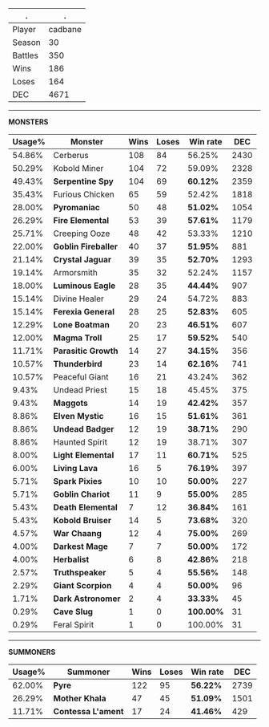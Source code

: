 .|.
|-|-
Player|cadbane
Season|30
Battles|350
Wins|186
Loses|164
DEC|4671

---
**MONSTERS**

Usage%|Monster|Wins|Loses|Win rate|DEC|
-|-|-|-|-|-|
54.86%|Cerberus|108|84|56.25%|2430|
50.29%|Kobold Miner|104|72|59.09%|2328|
49.43%|**Serpentine Spy**|104|69|**60.12%**|2359|
35.43%|Furious Chicken|65|59|52.42%|1818|
28.00%|**Pyromaniac**|50|48|**51.02%**|1054|
26.29%|**Fire Elemental**|53|39|**57.61%**|1179|
25.71%|Creeping Ooze|48|42|53.33%|1210|
22.00%|**Goblin Fireballer**|40|37|**51.95%**|881|
21.14%|**Crystal Jaguar**|39|35|**52.70%**|1293|
19.14%|Armorsmith|35|32|52.24%|1157|
18.00%|**Luminous Eagle**|28|35|**44.44%**|907|
15.14%|Divine Healer|29|24|54.72%|883|
15.14%|**Ferexia General**|28|25|**52.83%**|605|
12.29%|**Lone Boatman**|20|23|**46.51%**|607|
12.00%|**Magma Troll**|25|17|**59.52%**|540|
11.71%|**Parasitic Growth**|14|27|**34.15%**|356|
10.57%|**Thunderbird**|23|14|**62.16%**|741|
10.57%|Peaceful Giant|16|21|43.24%|362|
9.43%|Undead Priest|15|18|45.45%|375|
9.43%|**Maggots**|14|19|**42.42%**|357|
8.86%|**Elven Mystic**|16|15|**51.61%**|361|
8.86%|**Undead Badger**|12|19|**38.71%**|290|
8.86%|Haunted Spirit|12|19|38.71%|307|
8.00%|**Light Elemental**|17|11|**60.71%**|525|
6.00%|**Living Lava**|16|5|**76.19%**|397|
5.71%|**Spark Pixies**|10|10|**50.00%**|227|
5.71%|**Goblin Chariot**|11|9|**55.00%**|285|
5.43%|**Death Elemental**|7|12|**36.84%**|161|
5.43%|**Kobold Bruiser**|14|5|**73.68%**|320|
4.57%|**War Chaang**|12|4|**75.00%**|269|
4.00%|**Darkest Mage**|7|7|**50.00%**|172|
4.00%|**Herbalist**|6|8|**42.86%**|218|
2.57%|**Truthspeaker**|5|4|**55.56%**|148|
2.29%|**Giant Scorpion**|4|4|**50.00%**|96|
1.71%|**Dark Astronomer**|2|4|**33.33%**|45|
0.29%|**Cave Slug**|1|0|**100.00%**|31|
0.29%|Feral Spirit|1|0|100.00%|31|

---
**SUMMONERS**

Usage%|Summoner|Wins|Loses|Win rate|DEC|
-|-|-|-|-|-|
62.00%|**Pyre**|122|95|**56.22%**|2739|
26.29%|**Mother Khala**|47|45|**51.09%**|1501|
11.71%|**Contessa L'ament**|17|24|**41.46%**|429|
